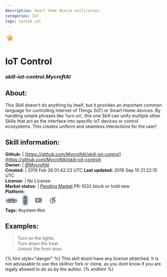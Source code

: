 ```yaml
--- 
description: Smart home device unification
categories: IoT   
tags: system iot   
---
```


![](../.gitbook/assets/star.png)  
# IoT Control  
### _skill-iot-control.MycroftAI_  
## About:  
This Skill doesn't do anything by itself, but it provides an important common language for controlling Internet of Things (IoT) or Smart Home devices. By handling simple phrases like 'turn on', this one Skill can unify multiple other Skills that act as the interface into specific IoT devices or control ecosystems.  This creates uniform and seamless interactions for the user!

## Skill information:  
**Github:** | [https://github.com/MycroftAI/skill-iot-control](https://github.com/MycroftAI/skill-iot-control)  
**Owner:** | [@MycroftAI](https://github.com/MycroftAI)  
**Created:** | 2019 Feb 26 01:42:23 UTC  **Last updated:** 2019 Sep 10 21:22:15 UTC  
**License:** | No License  
**Market status:** | [Pending Market](https://market.mycroft.ai/skill/) PR-1032 block or hold new  
**Platform:**  
 ![](../.gitbook/assets/mark-1-icon.png)  ![](../.gitbook/assets/mark-2-icon.png)  ![](../.gitbook/assets/picroft-icon.png)  ![](../.gitbook/assets/kde.png)   
**Tags:** \#system \#iot   
## Examples:  
> Turn on the lights.  
> Turn down the heat.  
> Unlock the front door.  
  
{% hint style="danger" %}
This skill dosnt have any license attatched. It is not adviasable to use this skillnor fork or clone, as you dont know if you are legaly allowed to do so by the auhtor.
{% endhint %}
